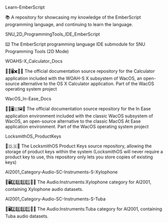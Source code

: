 
Learn-EmberScript

📚️ A repository for showcasing my knowledge of the EmberScript programming language, and continuing to learn the language.

SNU_2D_ProgrammingTools_IDE_EmberScript

⌨️ The EmberScript programming language IDE submodule for SNU Programming Tools (2D Mode) 

WOAHS-X_Calculator_Docs

🍏️💾️🖥️✖️🧮️📖️ The official documentation source repository for the Calculator application included with the WOAH-S X subsystem of WacOS, an open-source alternative to the OS X Calculator application. Part of the WacOS operating system project

WacOS_In-Ease_Docs

🍏️💾️🖥️🇨🖼️📖️ The official documentation source repository for the In Ease application environment included with the classic WacOS subsystem of WacOS, an open-source alternative to the classic MacOS At Ease application environment. Part of the WacOS operating system project

LocksmithOS_ProductKeys

🔐️🇴.🇸🔑️ The LocksmithOS Product Keys source repository, allowing the storage of product keys within the system (LocksmithOS will never require a product key to use, this repository only lets you store copies of existing keys)

AI2001_Category-Audio-SC-Instruments-S-Xylophone

🧠️🖥️2️⃣️0️⃣️0️⃣️1️⃣️🎼️🎶️ The Audio:Instruments:Xylophone category for AI2001, containing Xylophone audio datasets.

AI2001_Category-Audio-SC-Instruments-S-Tuba

🧠️🖥️2️⃣️0️⃣️0️⃣️1️⃣️🎼️🎶️ The Audio:Instruments:Tuba category for AI2001, containing Tuba audio datasets.

